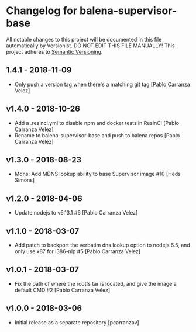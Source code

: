 # Changelog for balena-supervisor-base

All notable changes to this project will be documented in this file
automatically by Versionist. DO NOT EDIT THIS FILE MANUALLY!
This project adheres to [Semantic Versioning](http://semver.org/).

## 1.4.1 - 2018-11-09

* Only push a version tag when there's a matching git tag [Pablo Carranza Velez]

## v1.4.0 - 2018-10-26

* Add a .resinci.yml to disable npm and docker tests in ResinCI [Pablo Carranza Velez]
* Rename to balena-supervisor-base and push to balena repos [Pablo Carranza Velez]

## v1.3.0 - 2018-08-23

* Mdns: Add MDNS lookup ability to base Supervisor image #10 [Heds Simons]

## v1.2.0 - 2018-04-06

* Update nodejs to v6.13.1 #6 [Pablo Carranza Velez]

## v1.1.0 - 2018-03-07

* Add patch to backport the verbatim dns.lookup option to nodejs 6.5, and only use x87 for i386-nlp #5 [Pablo Carranza Velez]

## v1.0.1 - 2018-03-07

* Fix the path of where the rootfs tar is located, and give the image a default CMD #2 [Pablo Carranza Velez]

## v1.0.0 - 2018-03-06

* Initial release as a separate repository [pcarranzav]
